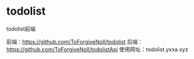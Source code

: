 # todolist
 todolist前端

前端：https://github.com/ToForgiveNoll/todolist
后端：https://github.com/ToForgiveNoll/todolistApi
使用网址：todolist.yxxa.xyz